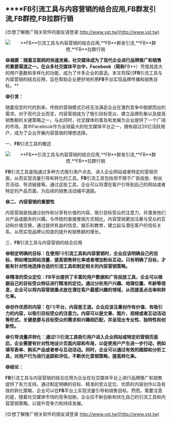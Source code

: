 ## ****FB**引流工具与内容营销的结合应用,**FB**群发引流,**FB**群控,**FB**拉群行销**

[😍想了解推广相关软件的朋友请登录 http://www.vst.tw](http://www.vst.tw)

 <center><img src="https://vst.tw/MP4/tuiguang/png/5.png" alt="**FB**引流工具与内容营销的结合应用,**FB**群发引流,**FB**群控,**FB**拉群行销"></center>

**😄摘要：随着互联网的快速发展，社交媒体成为了现代企业进行品牌推广和销售的重要渠道之一。在众多社交媒体平台中，Facebook（简称**FB**）凭借其庞大的用户基数和多样化的功能，成为了许多企业的首选。本文将探讨**FB**引流工具与内容营销的结合应用，旨在帮助企业更好地利用**FB**平台实现品牌传播和销售目标。**

**😄引言：**

随着信息时代的到来，传统的营销模式已经无法满足企业在激烈竞争中脱颖而出的需求。对于现代企业而言，内容营销成为了吸引目标受众、建立品牌形象以及提高销售额的关键策略之一。与此同时，社交媒体的普及和发展为企业提供了一个广阔的市场，其中Facebook作为全球最大的社交媒体平台之一，拥有超过20亿活跃用户，成为了企业开展内容营销的理想选择。

一、**FB**引流工具的概述

 <center><img src="https://vst.tw/MP4/tuiguang/png/3.png" alt="**FB**引流工具与内容营销的结合应用,**FB**群发引流,**FB**群控,**FB**拉群行销"></center>

**FB**引流工具是指通过多种方式吸引用户点击、进入企业网站或者特定的营销页面，从而实现流量引导和转化的工具。**FB**引流工具包括但不限于广告投放、粉丝页活动、导流链接等。通过这些工具，企业可以将潜在客户引导到自己的网站或者特定的产品页面，为后续的销售活动铺平道路。

**😄二、内容营销的重要性**

内容营销是指通过创作和分享有价值的内容，吸引目标受众的注意力，并激发他们对产品或服务的兴趣。与传统的直接推销方式相比，内容营销更加注重与受众的互动和价值交换，通过提供有益的信息、娱乐和教育，建立起与潜在客户的信任关系，从而实现品牌认知度的提升和销售额的增长。

三、**FB**引流工具与内容营销的结合应用

**😄制定明确的目标：在使用**FB**引流工具和内容营销时，企业应该明确自己的目标，例如增加网站流量、提高销售转化率或者增加粉丝互动。只有明确了目标，才能有针对性地选择合适的引流工具和制定相关的内容营销策略。**

**😄精准的受众定位：**FB**平台提供了丰富的用户数据和广告投放工具，企业可以根据自己的目标受众特征进行精准的定位。通过分析用户兴趣、地理位置、年龄等信息，企业可以将内容营销重点放在潜在客户最感兴趣的领域，从而提高点击率和转化率。**

**😄创作优质的内容：在**FB**平台，内容是王道。企业应该注重创作有价值、有吸引力的内容，以吸引目标受众的注意力。内容可以是文章、图片、视频或者互动活动等形式，关键是要与目标受众的需求和兴趣相匹配，并呈现出专业性、独特性和创新性。**

**😄引导流量并转化：通过**FB**引流工具吸引用户进入企业网站或特定的营销页面后，企业需要有针对性地设计页面内容和布局，以促使用户产生进一步行动，例如填写表单、购买产品或者参与互动活动。同时，企业可以通过有效的跟踪和分析工具，对用户行为进行追踪和评估，不断优化营销策略，提高转化率。**

**😄结论：**

**FB**引流工具与内容营销的结合应用为企业在社交媒体平台上进行品牌推广和销售提供了有力支持。通过制定明确的目标、精准的受众定位、优质的内容创作以及有效的转化策略，企业可以在**FB**平台上实现流量引导和销售目标。然而，需要注意的是，随着社交媒体市场的竞争加剧，企业应不断创新和优化自己的引流工具和内容营销策略，以提升竞争力和持续发展。

[😍想了解推广相关软件的朋友请登录 http://www.vst.tw](http://www.vst.tw)



